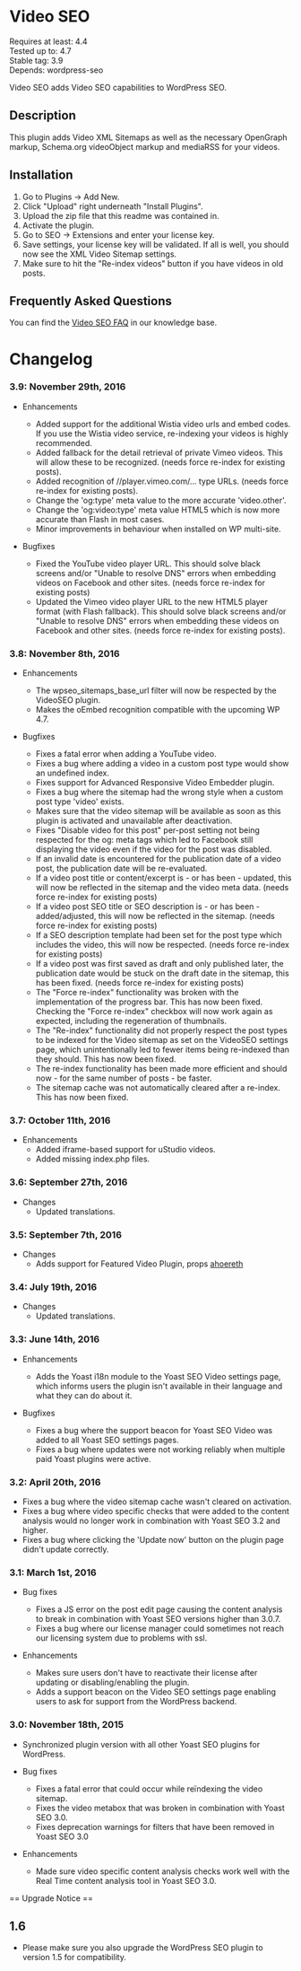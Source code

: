 Video SEO
=========
Requires at least: 4.4<br/>
Tested up to: 4.7<br/>
Stable tag: 3.9<br/>
Depends: wordpress-seo

Video SEO adds Video SEO capabilities to WordPress SEO.

Description
-----------

This plugin adds Video XML Sitemaps as well as the necessary OpenGraph markup, Schema.org videoObject markup and mediaRSS for your videos.

Installation
------------

1. Go to Plugins -> Add New.
2. Click "Upload" right underneath "Install Plugins".
3. Upload the zip file that this readme was contained in.
4. Activate the plugin.
5. Go to SEO -> Extensions and enter your license key.
6. Save settings, your license key will be validated. If all is well, you should now see the XML Video Sitemap settings.
7. Make sure to hit the "Re-index videos" button if you have videos in old posts.

Frequently Asked Questions
--------------------------

You can find the [Video SEO FAQ](https://kb.yoast.com/kb/category/video-seo/) in our knowledge base.

Changelog
=========

### 3.9: November 29th, 2016

* Enhancements
    * Added support for the additional Wistia video urls and embed codes. If you use the Wistia video service, re-indexing your videos is highly recommended.
    * Added fallback for the detail retrieval of private Vimeo videos. This will allow these to be recognized. (needs force re-index for existing posts).
    * Added recognition of //player.vimeo.com/... type URLs. (needs force re-index for existing posts).
    * Change the 'og:type' meta value to the more accurate 'video.other'.
    * Change the 'og:video:type' meta value HTML5 which is now more accurate than Flash in most cases.
    * Minor improvements in behaviour when installed on WP multi-site.

* Bugfixes
    * Fixed the YouTube video player URL. This should solve black screens and/or "Unable to resolve DNS" errors when embedding videos on Facebook and other sites. (needs force re-index for existing posts)
    * Updated the Vimeo video player URL to the new HTML5 player format (with Flash fallback). This should solve black screens and/or "Unable to resolve DNS" errors when embedding these videos on Facebook and other sites. (needs force re-index for existing posts).

### 3.8: November 8th, 2016

* Enhancements
    * The wpseo_sitemaps_base_url filter will now be respected by the VideoSEO plugin.
    * Makes the oEmbed recognition compatible with the upcoming WP 4.7.

* Bugfixes
    * Fixes a fatal error when adding a YouTube video.
    * Fixes a bug where adding a video in a custom post type would show an undefined index.
    * Fixes support for Advanced Responsive Video Embedder plugin.
    * Fixes a bug where the sitemap had the wrong style when a custom post type 'video' exists.
    * Makes sure that the video sitemap will be available as soon as this plugin is activated and unavailable after deactivation.
    * Fixes "Disable video for this post" per-post setting not being respected for the og: meta tags which led to Facebook still displaying the video even if the video for the post was disabled.
    * If an invalid date is encountered for the publication date of a video post, the publication date will be re-evaluated.
    * If a video post title or content/excerpt is - or has been - updated, this will now be reflected in the sitemap and the video meta data. (needs force re-index for existing posts)
    * If a video post SEO title or SEO description is - or has been - added/adjusted, this will now be reflected in the sitemap. (needs force re-index for existing posts)
    * If a SEO description template had been set for the post type which includes the video, this will now be respected. (needs force re-index for existing posts)
    * If a video post was first saved as draft and only published later, the publication date would be stuck on the draft date in the sitemap, this has been fixed. (needs force re-index for existing posts)
    * The "Force re-index" functionality was broken with the implementation of the progress bar. This has now been fixed. Checking the "Force re-index" checkbox will now work again as expected, including the regeneration of thumbnails.
    * The "Re-index" functionality did not properly respect the post types to be indexed for the Video sitemap as set on the VideoSEO settings page, which unintentionally led to fewer items being re-indexed than they should. This has now been fixed.
    * The re-index functionality has been made more efficient and should now - for the same number of posts - be faster.
    * The sitemap cache was not automatically cleared after a re-index. This has now been fixed.
    
### 3.7: October 11th, 2016

* Enhancements
    * Added iframe-based support for uStudio videos.
    * Added missing index.php files.

### 3.6: September 27th, 2016

* Changes
    * Updated translations.

### 3.5: September 7th, 2016 

* Changes
    * Adds support for Featured Video Plugin, props [ahoereth](https://github.com/ahoereth)


### 3.4: July 19th, 2016

* Changes
	* Updated translations.

### 3.3: June 14th, 2016

* Enhancements
	* Adds the Yoast i18n module to the Yoast SEO Video settings page, which informs users the plugin isn't available in their language and what they can do about it.

* Bugfixes
    * Fixes a bug where the support beacon for Yoast SEO Video was added to all Yoast SEO settings pages.
    * Fixes a bug where updates were not working reliably when multiple paid Yoast plugins were active.

### 3.2: April 20th, 2016

* Fixes a bug where the video sitemap cache wasn't cleared on activation. 
* Fixes a bug where video specific checks that were added to the content analysis would no longer work in combination with Yoast SEO 3.2 and higher.
* Fixes a bug where clicking the 'Update now' button on the plugin page didn't update correctly.

### 3.1: March 1st, 2016

* Bug fixes
	* Fixes a JS error on the post edit page causing the content analysis to break in combination with Yoast SEO versions higher than 3.0.7.
	* Fixes a bug where our license manager could sometimes not reach our licensing system due to problems with ssl.

* Enhancements
	* Makes sure users don't have to reactivate their license after updating or disabling/enabling the plugin.
	* Adds a support beacon on the Video SEO settings page enabling users to ask for support from the WordPress backend.

### 3.0: November 18th, 2015

* Synchronized plugin version with all other Yoast SEO plugins for WordPress.

* Bug fixes
	* Fixes a fatal error that could occur while reïndexing the video sitemap.
	* Fixes the video metabox that was broken in combination with Yoast SEO 3.0.
	* Fixes deprecation warnings for filters that have been removed in Yoast SEO 3.0

* Enhancements
	* Made sure video specific content analysis checks work well with the Real Time content analysis tool in Yoast SEO 3.0.


== Upgrade Notice ==

1.6
---
* Please make sure you also upgrade the WordPress SEO plugin to version 1.5 for compatibility.
